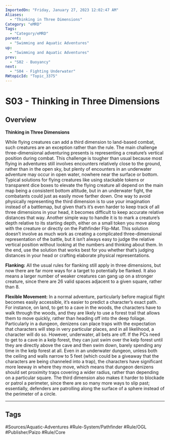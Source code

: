 ```yaml
---
ImportedOn: "Friday, January 27, 2023 12:02:47 AM"
Aliases:
  - "Thinking in Three Dimensions"
Category: "eMRD"
Tags:
  - "Category/eMRD"
parent:
  - "Swimming and Aquatic Adventures"
up:
  - "Swimming and Aquatic Adventures"
prev:
  - "S02 - Buoyancy"
next:
  - "S04 - Fighting Underwater"
RWtopicId: "Topic_3375"
---
```

# S03 - Thinking in Three Dimensions
## Overview
**Thinking in Three Dimensions**

While flying creatures can add a third dimension to land-based combat, such creatures are an exception rather than the rule. The main challenge three-dimensional adventuring presents is representing a creature’s vertical position during combat. This challenge is tougher than usual because most flying in adventures still involves encounters relatively close to the ground, rather than in the open sky, but plenty of encounters in an underwater adventure may occur in open water, nowhere near the surface or bottom. Typical solutions for flying creatures like using stackable tokens or transparent dice boxes to elevate the flying creature all depend on the main map being a consistent bottom altitude, but in an underwater fight, the combatants could just as easily move farther down. One way to avoid physically representing the third dimension is to use your imagination instead of a battlemap, but given that’s it’s even harder to keep track of all three dimensions in your head, it becomes difficult to keep accurate relative distances that way. Another simple way to handle it is to mark a creature’s depth relative to its starting depth, either on a small token you move along with the creature or directly on the Pathfinder Flip-Mat. This solution doesn’t involve as much work as creating a complicated three-dimensional representation of the battle, but it isn’t always easy to judge the relative vertical position without looking at the numbers and thinking about them. In the end, use the solution that works best for you whether that’s judging distances in your head or crafting elaborate physical representations.

**Flanking:** All the usual rules for flanking still apply in three dimensions, but now there are far more ways for a target to potentially be flanked. It also means a larger number of weaker creatures can gang up on a stronger creature, since there are 26 valid spaces adjacent to a given square, rather than 8.

**Flexible Movement:** In a normal adventure, particularly before magical flight becomes easily accessible, it’s easier to predict a character’s exact path. For instance, on land, to get to a cave in the woods, the characters have to walk through the woods, and they are likely to use a forest trail that allows them to move quickly, rather than heading off into the deep foliage. Particularly in a dungeon, denizens can place traps with the expectation that characters will step in very particular places, and in all likelihood, a character will do so. However, underwater, all bets are off. If the PCs need to get to a cave in a kelp forest, they can just swim over the kelp forest until they are directly above the cave and then swim down, barely spending any time in the kelp forest at all. Even in an underwater dungeon, unless both the ceiling and walls narrow to 5 feet (which could be a giveaway that the characters are being channeled into a trap), the characters have significant more leeway in where they move, which means that dungeon denizens should set proximity traps covering a wider radius, rather than depending on a particular square. The third dimension also makes it harder to blockade or patrol a perimeter, since there are so many more ways to slip past; essentially, defenders are patrolling along the surface of a sphere instead of the perimeter of a circle.


---
## Tags
#Sources/Aquatic-Adventures #Rule-System/Pathfinder #Rule/OGL #Publisher/Paizo #Rule/Core

